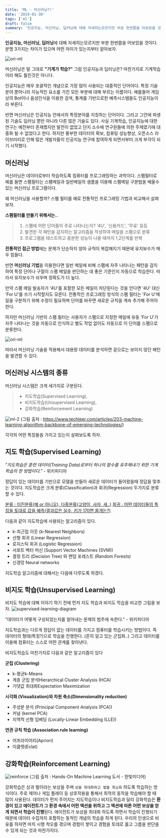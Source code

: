 ```yaml
---
title: 'ML - 머신러닝?!'
date: '2019-01-30'
tags: ['ml']
draft: false
summary: '인공지능, 머신러닝, 딥러닝에 대해 자세히는모르지만 부분 한번쯤을 어보았을 것이다. 분명 3가지는 차이가 있으며 어떤 차이가 있는지부터 알아보자.'
---
```


**인공지능, 머신러닝, 딥러닝**에 대해 자세히는모르지만 부분 한번쯤을 어보았을 것이다. 분명 3가지는 차이가 있으며 어떤 차이가 있는지부터 알아보자.

![ori-ml](/posts/ai/ai-ml-dl.png)

머신러닝은 말 그데로 **"기계가 학습?"** 그럼 인공지능과 딥러닝은? 마찬가지로 기계학습이라 해도 틀린것은 아니다.

인공지능은 매우 포괄적인 개념으로 가장 많이 사용되는 대중적인 단어이다. 특정 기술 분야 뿐아니라 지능적인 요소를 가진 모든 부분에 대해 부르는 이름이다. 예를들어 게임상의 Bot이나 음성인식을 이용한 검색, 통계를 기반으로한 예측시스템들도 인공지능이라 부른다.

반면 머신러닝은 인공지능 안에서의 특정분야를 지칭하는 단어이다. 그리고 그안에 파생된 기술도 딥러닝 뿐만 아니라 다른 많은 기술도 있다. 사실 기계학습, 인공지능에 대한 연구는 예전부터 존재했지만 발전이 없었고 단지 소수에 연구원들에 의한 주제였기에 대중화 될 수 없었다고 한다. 하지만 풍부한 데이터의 확보, 컴퓨팅 성능향상, 오픈소스 라이브러리로 인해 많은 개발자들이 인공지능 연구에 참여하게 되면서부터 크게 부각이 되기 시작했다.

## 머신러닝

머신러닝은 데이터로부터 학습하도록 컴퓨터를 프로그래밍하는 과학이다. 스팸필터로 예를 들면 스팸필터는 스팸메일과 일반메일의 샘플을 이용해 스팸메일 구분법을 배울수 있는 머신러닝 프로그램이다.

왜 머신러닝을 사용할까? 스팸 필터를 예로 전통적인 프로그래밍 기법과 비교해서 살펴보자.

**스팸필터를 만들기 위해서는..**

> 1. 스팸에 어떤 단어즐이 주로 나타나는지? '4U', '신용카드', '무료' 등등
> 2. 발견한 각 패턴을 감지하는 알고리즘을 작성하여 메일을 스팸으로 분류
> 3. 프로그램을 테스트하고 충분한 성능이 나올 때까지 1,2단계를 반복

**전통적인 접근 방법**에는 문제가 단순하지 않아 규칙이 복잡해지기 때문에 유지보수가 매우 힘들다.

반면 **머신러닝 기법**을 이용한다면 일반 메일에 비해 스팸에 자주 나타나는 패턴을 감지하여 특정 단어나 구절이 스팸 메일을 판단하는 데 좋은 기준인지 자동으로 학습한다. 따라서 유지보수가 쉬우며 정확도가 더 높다.

만약 스팸 메일 발송자가 '4U'를 포함한 모든 메일이 차단된다는 것을 안다면 '4U' 대신 'For U'를 쓰기 시작할지도 모른다. 전통적인 프로그래밍 방식의 스팸 필터는 'For U'메일을 구분하기 위해 수정이 필요하며 단어를 바꾸면 새로운 규칙을 계속 추가해 주어야 한다.

하지만 머신러닝 기반의 스팸 필터는 사용자가 스팸으로 지정한 메일에 유동 'For U'가 자주 나타나는 것을 자동으로 인식하고 별도 작업 없이도 자동으로 이 단어를 스팸으로 분류한다.

![ori-ml](/posts/ai/ori-ml.png)

따라서 머신러닝 기술을 적용해서 대용량 데이터를 분석하면 겉으로는 보이지 않던 패턴을 발견할 수 있다.

## 머신러닝 시스템의 종류

머신러닝 시스템은 크게 세가지로 구분된다.

> - 지도학습(Supervised Learning),
> - 비지도학습(Unsupervised Learning),
> - 강화학습(Reinforcement Learning)

![ml-2](/posts/ai/ml-2.jpg)
(그림 출처 : https://www.techleer.com/articles/203-machine-learning-algorithm-backbone-of-emerging-technologies/)

각각의 어떤 특징들을 가지고 있는지 살펴보도록 하자.

## 지도 학습(Supervised Learning)

_"지도학습은 훈련 데이터(Training Data)로부터 하나의 함수를 유추해내기 위한 기계학습의 한 방법이다."_ - 위키피디아

정답이 있는 데이터를 기반으로 모델을 만들어 새로운 데이터가 들어왔을때 정답을 맞추는 것이다.
지도학습은 크게 분류(Classification)과 회귀(Regression) 두가지로 분류할 수 있다.

<u>분류 : 이진분류(예 or 아니오), 다중분류(고양이, 사자, 새..)</u>
<u>회귀 : 어떤 데이터들의 특징을 토대로 값을 예측(결과값은 실수, 키가 170면 몸게는?)</u>

다음과 같이 지도학습에 사용되는 알고리즘이 있다.

- k-최근접 이웃 (k-Nearest Neighbors)
- 선형 회귀 (Linear Regression)
- 로지스틱 회귀 (Logistic Regression)
- 서포트 벡터 머신 (Support Vector Machines (SVM))
- 결정 트리 (Decision Tree) 와 랜덤 포레스트 (Random Forests)
- 신경망 Neural networks

지도학습 알고리즘에 대해서는 다음에 다루도록 하겠다.

## 비지도 학습(Unsupervised Learning)

비지도 학습에 대해 이야기 하기 전에 먼저 지도 학습과 비지도 학습을 비교한 그림을 보자.
![supervised-learning-diagram](/posts/ai/supervised-learning-diagram.jpg)

"데이터가 어떻게 구성되었는지를 알아내는 문제의 범주에 속한다." - 위키피디아

지도학습과는 다르게 정답이 없는 데이터를 가지고 컴퓨터를 학습시키는 방법이다. 즉 데이터의 형태(특징?)으로 학습을 진행한다. (흔히 알고 있는 군집화..) 그리고 데이터를 이용해 컴퓨터는 스스로 어떤 관계를 찾아낸다.

비지도학습도 마찬가지로 다음과 같은 알고리즘이 있다

**군집 (Clustering)**

- k-평균k-Means
- 계층 군집 분석Hierarchical Cluster Analysis (HCA)
- 기댓값 최대화Expectation Maximization

**시각화 (Visualization)와 차원 축소(Dimensionality reduction)**

- 주성분 분석 (Principal Component Analysis (PCA))
- 커널 (kernel PCA)
- 지역적 선형 임베딩 (Locally-Linear Embedding (LLE))

**연관 규칙 학습 (Association rule learning)**

- 어프라이어리(Apriori)
- 이클렛(Eclat)

## 강화학습(Reinforcement Learning)

![reinforce](/posts/ai/reinforce.png)
(그림 출처 : Hands-On Machine Learning 도서 - 한빛미디어)

강화학습은 상과 벌이라는 보상을 주며 `상을 최대화하고 벌을 최소화` 하도록 학습하는 방식이다. 주로 제어나 게임 플레이 등 상호작용을 통해서 최적의 동작을 학습해야 할 때 많이 사용된다. 데이터가 먼저 주어지는 지도학습이나 비지도학습과 달리 강화학습은 **환경이 있고 에이전트가 그 환경 속에서 어떤 액션을 취하고 그 액션에 따른 어떤 보상을 얻게 되면서 학습이 진행**된다. 에이전트가 보상을 최대화 하도록 하면서 학습이 진행되기 때문에 데이터 수집까지 포함하는 동적인 개념의 학습을 하게 된다. 우리의 인생으로 비유를 하자면 마치 시행 착오를 겪으며 경험이 쌓이고 경험을 토데로 옳고 그름을 판단을 수 있게 되는 것과 마찬가지다.
